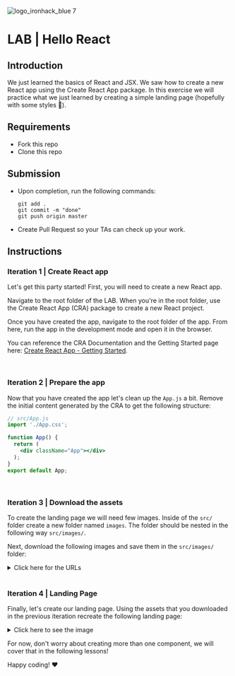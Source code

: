 ![logo_ironhack_blue 7](https://user-images.githubusercontent.com/23629340/40541063-a07a0a8a-601a-11e8-91b5-2f13e4e6b441.png)

# LAB | Hello React

## Introduction

We just learned the basics of React and JSX. We saw how to create a new React app using the Create React App package. In this exercise we will practice what we just learned by creating a simple landing page (hopefully with some styles :blossom:).

<!--  ![](https://s3-eu-west-1.amazonaws.com/ih-materials/uploads/upload_3e87cc1f09c32a09911a65d94c1bd4f0.png) -->

## Requirements

- Fork this repo
- Clone this repo

## Submission

- Upon completion, run the following commands:

  ```
  git add .
  git commit -m "done"
  git push origin master
  ```

- Create Pull Request so your TAs can check up your work.

## Instructions

### Iteration 1 | Create React app

Let's get this party started! First, you will need to create a new React app.

Navigate to the root folder of the LAB. When you're in the root folder, use the Create React App (CRA) package to create a new React project. 

Once you have created the app, navigate to the root folder of the app. From here, run the app in the development mode and open it in the browser.



You can reference the CRA Documentation and the Getting Started page here: [Create React App - Getting Started](https://create-react-app.dev/docs/getting-started).

<br>

### Iteration 2 | Prepare the app

Now that you have created the app let's clean up the `App.js` a bit. Remove the initial content generated by the CRA to get the following structure:

```jsx
// src/App.js
import './App.css';

function App() {
  return (
    <div className="App"></div>
  );
}
export default App;
```

<br>

### Iteration 3 | Download the assets

To create the landing page we will need few images. Inside of the `src/` folder create a new folder named `images`. The folder should be nested in the following way `src/images/`. 

Next, download the following images and save them in the `src/images/` folder:

<details>
  <summary>Click here for the URLs</summary>

  <hr>

<img width="50" src="https://education-team-2020.s3.eu-west-1.amazonaws.com/web-dev/labs/landing-page/ironhack-logo-xs-dark.png">

```http
https://education-team-2020.s3.eu-west-1.amazonaws.com/web-dev/labs/landing-page/ironhack-logo-xs.png
```

<br>

<img width="50" src="https://education-team-2020.s3.eu-west-1.amazonaws.com/web-dev/labs/landing-page/menu-top-xs-dark.png">

```http
https://education-team-2020.s3.eu-west-1.amazonaws.com/web-dev/labs/landing-page/menu-top-xs.png
```

<br>

<img width="100" src="https://education-team-2020.s3.eu-west-1.amazonaws.com/web-dev/labs/landing-page/icon1.png">

```http
https://education-team-2020.s3.eu-west-1.amazonaws.com/web-dev/labs/landing-page/icon1.png
```

<br>

<img width="100" src="https://education-team-2020.s3.eu-west-1.amazonaws.com/web-dev/labs/landing-page/icon2.png">

```http
https://education-team-2020.s3.eu-west-1.amazonaws.com/web-dev/labs/landing-page/icon2.png
```

<br>

<img width="100" src="https://education-team-2020.s3.eu-west-1.amazonaws.com/web-dev/labs/landing-page/icon3.png">

```http
https://education-team-2020.s3.eu-west-1.amazonaws.com/web-dev/labs/landing-page/icon3.png
```

<br>

<img width="100" src="https://education-team-2020.s3.eu-west-1.amazonaws.com/web-dev/labs/landing-page/icon4.png">

```http
https://education-team-2020.s3.eu-west-1.amazonaws.com/web-dev/labs/landing-page/icon4.png
```

<hr>

</details>

<br>

### Iteration 4 | Landing Page

Finally, let's create our landing page. Using the assets that you downloaded in the previous iteration recreate the following landing page:

<!-- ![home](https://user-images.githubusercontent.com/23629340/43718926-863a3c7a-998c-11e8-803b-7c9bc87425bb.png) -->

<details>
  <summary>Click here to see the image</summary>

  <hr>

![](https://s3-eu-west-1.amazonaws.com/ih-materials/uploads/upload_2c5c24ee05aa5fa68a76eee564ad44ee.png)

</details>

For now, don't worry about creating more than one component, we will cover that in the following lessons!

Happy coding! :heart: 

